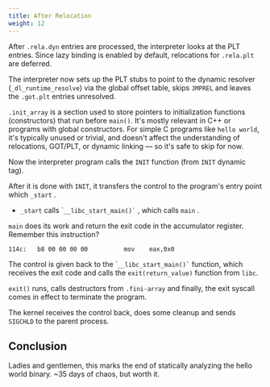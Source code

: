 ```yaml
---
title: After Relocation
weight: 12
---
```


After `.rela.dyn` entries are processed, the interpreter looks at the PLT entries. Since lazy binding is enabled by default, relocations for `.rela.plt` are deferred.

The interpreter now sets up the PLT stubs to point to the dynamic resolver (`_dl_runtime_resolve`) via the global offset table, skips `JMPREL` and leaves the `.got.plt` entries unresolved.

`.init_array` is a section used to store pointers to initialization functions (constructors) that run before `main()`. It's mostly relevant in C++ or programs with global constructors. For simple C programs like `hello world`, it's typically unused or trivial, and doesn't affect the understanding of relocations, GOT/PLT, or dynamic linking — so it's safe to skip for now.

Now the interpreter program calls the `INIT` function (from `INIT` dynamic tag).

After it is done with `INIT`, it transfers the control to the program's entry point which `_start` .

* `_start` calls \``` __libc_start_main()` `` , which calls `main` .

`main` does its work and return the exit code in the accumulator register. Remember this instruction?&#x20;

```
114c:	b8 00 00 00 00       	mov    eax,0x0
```

The control is given back to the \``` __libc_start_main()` `` function, which receives the exit code and calls the `exit(return_value)` function from `libc`.

`exit()` runs, calls destructors from `.fini-array` and finally, the exit syscall comes in effect to terminate the program.

The kernel receives the control back, does some cleanup and sends `SIGCHLD` to the parent process.



## Conclusion

Ladies and gentlemen, this marks the end of statically analyzing the hello world binary. \~35 days of chaos, but worth it.
